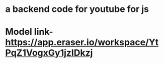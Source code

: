 # a backend code for youtube for js 
# Model  link- https://app.eraser.io/workspace/YtPqZ1VogxGy1jzIDkzj
